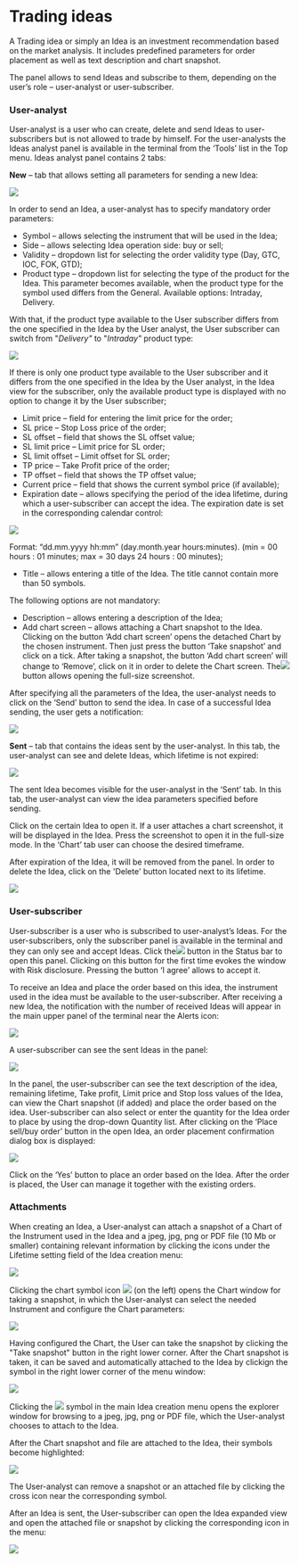 # Trading ideas

A Trading idea or simply an Idea is an investment recommendation based on the market analysis. It includes predefined parameters for order placement as well as text description and chart snapshot.

The panel allows to send Ideas and subscribe to them, depending on the user’s role – user-analyst or user-subscriber.

### **User-analyst**

User-analyst is a user who can create, delete and send Ideas to user-subscribers but is not allowed to trade by himself. For the user-analysts the Ideas analyst panel is available in the terminal from the ‘Tools’ list in the Top menu. Ideas analyst panel contains 2 tabs:

**New** – ​tab that allows setting all parameters for sending a new Idea:

![](../.gitbook/assets/trading-ideas-new%20%281%29.png)

In order to send an Idea, a user-analyst has to specify mandatory order parameters:

* Symbol – allows selecting the instrument that will be used in the Idea;
* Side – allows selecting Idea operation side: buy or sell;
* Validity – dropdown list for selecting the order validity type \(Day, GTC, IOC, FOK, GTD\);
* Product type – dropdown list for selecting the type of the product for the Idea. This parameter becomes available, when the product type for the symbol used differs from the General. Available options: Intraday, Delivery.

With that, if the product type available to the User subscriber differs from the one specified in the Idea by the User analyst, the User subscriber can switch from "_Delivery"_ to "_Intraday"_ product type:

![](../.gitbook/assets/selection.png)

If there is only one product type available to the User subscriber and it differs from the one specified in the Idea by the User analyst, in the Idea view for the subscriber, only the available product type is displayed with no option to change it by the User subscriber;

* Limit price – field for entering the limit price for the order;
* SL price – Stop Loss price of the order;
* SL offset – field that shows the SL offset value;
* SL limit price – Limit price for SL order;
* SL limit offset – Limit offset for SL order;
* TP price – Take Profit price of the order;
* TP offset – field that shows the TP offset value;
* Current price – field that shows the current symbol price \(if available\);
* Expiration date – allows specifying the period of the idea lifetime, during which a user-subscriber can accept the idea. The expiration date is set in the corresponding calendar control:

![](../.gitbook/assets/calendar-en%20%281%29.png)

Format: “dd.mm.yyyy hh:mm” \(day.month.year hours:minutes\). \(min = 00 hours : 01 minutes; max = 30 days 24 hours : 00 minutes\);

* Title – allows entering a title of the Idea. The title cannot contain more than 50 symbols.

The following options are not mandatory:

* Description – allows entering a description of the Idea; 
* Add chart screen – allows attaching a Chart snapshot to the Idea. Clicking on the button ‘Add chart screen’ opens the detached Chart by the chosen instrument. Then just press the button ‘Take snapshot’ and click on a tick. After taking a snapshot, the button ‘Add chart screen’ will change to ‘Remove’, click on it in order to delete the Chart screen. The![](../.gitbook/assets/7%20%288%29.png)  button allows opening the full-size screenshot.

After specifying all the parameters of the Idea, the user-analyst needs to click on the ‘Send’ button to send the idea. In case of a successful Idea sending, the user gets a notification:

![](../.gitbook/assets/sent-successfully-new.png)

**Sent** –​ tab that contains the ideas sent by the user-analyst. In this tab, the user-analyst can see and delete Ideas, which lifetime is not expired:

![](../.gitbook/assets/1%20%28128%29.png)

The sent Idea becomes visible for the user-analyst in the ‘Sent’ tab. In this tab, the user-analyst can view the idea parameters specified before sending.

Click on the certain Idea to open it. If a user attaches a chart screenshot, it will be displayed in the Idea. Press the screenshot to open it in the full-size mode. In the ‘Chart’ tab user can choose the desired timeframe.

After expiration of the Idea, it will be removed from the panel. In order to delete the Idea, click on the 'Delete' button located next to its lifetime.

![](../.gitbook/assets/1%20%28127%29.png)

### **User-subscriber** 

User-subscriber is a user who is subscribed to user-analyst’s Ideas. For the user-subscribers, only the subscriber panel is available in the terminal and they can only see and accept Ideas. Click the![](../.gitbook/assets/1%20%2887%29.png)button in the Status bar to open this panel. Clicking on this button for the first time evokes the window with Risk disclosure. Pressing the button ‘I agree’ allows to accept it.

To receive an Idea and place the order based on this idea, the instrument used in the idea must be available to the user-subscriber. After receiving a new Idea, the notification with the number of received Ideas will appear in the main upper panel of the terminal near the Alerts icon:

![](../.gitbook/assets/idea-notification.png)

A user-subscriber can see the sent Ideas in the panel:

![](../.gitbook/assets/1%20%28129%29.png)

In the panel, the user-subscriber can see the text description of the idea, remaining lifetime, Take profit, Limit price and Stop loss values of the Idea, can view the Chart snapshot \(if added\) and place the order based on the idea. User-subscriber can also select or enter the quantity for the Idea order to place by using the drop-down Quantity list. After clicking on the ‘Place sell/buy order’ button in the open Idea, an order placement confirmation dialog box is displayed:

![](../.gitbook/assets/6%20%2836%29.png)

Click on the ‘Yes’ button to place an order based on the Idea. After the order is placed, the User can manage it together with the existing orders.

### Attachments

When creating an Idea, a User-analyst can attach a snapshot of a Chart of the Instrument used in the Idea and a jpeg, jpg, png or PDF file \(10 Mb or smaller\) containing relevant information by clicking the icons under the Lifetime setting field of the Idea creation menu:

![](../.gitbook/assets/1%20%28126%29.png)

Clicking the chart symbol icon ![](../.gitbook/assets/attachment6.png) \(on the left\) opens the Chart window for taking a snapshot, in which the User-analyst can select the needed Instrument and configure the Chart parameters:

![](../.gitbook/assets/image%20%288%29.png)

Having configured the Chart, the User can take the snapshot by clicking the "Take snapshot" button in the right lower corner. After the Chart snapshot is taken, it can be saved and automatically attached to the Idea by clickign the symbol in the right lower corner of the menu window:

![](../.gitbook/assets/image%20%2824%29.png)

Clicking the ![](../.gitbook/assets/attachment7.png) symbol in the main Idea creation menu opens the explorer window for browsing to a jpeg, jpg, png or PDF file, which the User-analyst chooses to attach to the Idea.

After the Chart snapshot and file are attached to the Idea, their symbols become highlighted:

![](../.gitbook/assets/1%20%28131%29.png)

The User-analyst can remove a snapshot or an attached file by clicking the cross icon near the corresponding symbol.

After an Idea is sent, the User-subscriber can open the Idea expanded view and open the attached file or snapshot by clicking the corresponding icon in the menu:   

![](../.gitbook/assets/image%20%2825%29.png)


